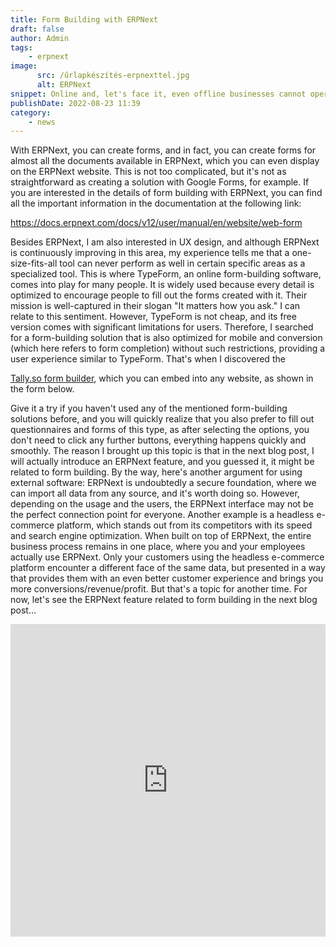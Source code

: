 ```yaml
---
title: Form Building with ERPNext
draft: false
author: Admin
tags:
    - erpnext
image:
      src: /űrlapkészítés-erpnexttel.jpg
      alt: ERPNext
snippet: Online and, let's face it, even offline businesses cannot operate without well-formulated questions. There are numerous options available for this purpose.
publishDate: 2022-08-23 11:39
category:
    - news
---
```


<p>With ERPNext, you can create forms, and in fact, you can create forms for almost all the documents available in ERPNext, which you can even display on the ERPNext website. This is not too complicated, but it's not as straightforward as creating a solution with Google Forms, for example. If you are interested in the details of form building with ERPNext, you can find all the important information in the documentation at the following link:</p>
<p></p>
<p>
<a href="https://docs.erpnext.com/docs/v12/user/manual/en/website/web-form">https://docs.erpnext.com/docs/v12/user/manual/en/website/web-form</a>
</p>
<p></p>
<p>Besides ERPNext, I am also interested in UX design, and although ERPNext is continuously improving in this area, my experience tells me that a one-size-fits-all tool can never perform as well in certain specific areas as a specialized tool. This is where TypeForm, an online form-building software, comes into play for many people. It is widely used because every detail is optimized to encourage people to fill out the forms created with it. Their mission is well-captured in their slogan "It matters how you ask." I can relate to this sentiment. However, TypeForm is not cheap, and its free version comes with significant limitations for users. Therefore, I searched for a form-building solution that is also optimized for mobile and conversion (which here refers to form completion) without such restrictions, providing a user experience similar to TypeForm. That's when I discovered the</p>
<p></p>
<p><a href="https://tally.so/?ref=monolithon">Tally.so form builder</a>, which you can embed into any website, as shown in the form below.</p>
<p></p>
<p>Give it a try if you haven't used any of the mentioned form-building solutions before, and you will quickly realize that you also prefer to fill out questionnaires and forms of this type, as after selecting the options, you don't need to click any further buttons, everything happens quickly and smoothly. The reason I brought up this topic is that in the next blog post, I will actually introduce an ERPNext feature, and you guessed it, it might be related to form building. By the way, here's another argument for using external software: ERPNext is undoubtedly a secure foundation, where we can import all data from any source, and it's worth doing so. However, depending on the usage and the users, the ERPNext interface may not be the perfect connection point for everyone. Another example is a headless e-commerce platform, which stands out from its competitors with its speed and search engine optimization. When built on top of ERPNext, the entire business process remains in one place, where you and your employees actually use ERPNext. Only your customers using the headless e-commerce platform encounter a different face of the same data, but presented in a way that provides them with an even better customer experience and brings you more conversions/revenue/profit. But that's a topic for another time. For now, let's see the ERPNext feature related to form building in the next blog post...</p>

<p><iframe src="https://tally.so/embed/nPAj5m?hideTitle=1" width="100%" height="500" frameborder="0" marginheight="0" marginwidth="0" title="ERPNext Questionnaire"></iframe></p>
